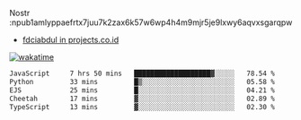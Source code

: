 Nostr :npub1amlyppaefrtx7juu7k2zax6k57w6wp4h4m9mjr5je9lxwy6aqvxsgarqpw


- [fdciabdul in projects.co.id](https://projects.co.id/public/browse_users/view/496e26/fdciabdul)



[![wakatime](https://wakatime.com/badge/user/87646243-158a-4241-a3cb-668e1fa2dbb8.svg)](https://wakatime.com/@87646243-158a-4241-a3cb-668e1fa2dbb8)
<!--START_SECTION:waka-->

```txt
JavaScript     7 hrs 50 mins   ███████████████████▓░░░░░   78.54 %
Python         33 mins         █▒░░░░░░░░░░░░░░░░░░░░░░░   05.58 %
EJS            25 mins         █░░░░░░░░░░░░░░░░░░░░░░░░   04.21 %
Cheetah        17 mins         ▓░░░░░░░░░░░░░░░░░░░░░░░░   02.89 %
TypeScript     13 mins         ▓░░░░░░░░░░░░░░░░░░░░░░░░   02.30 %
```

<!--END_SECTION:waka-->
